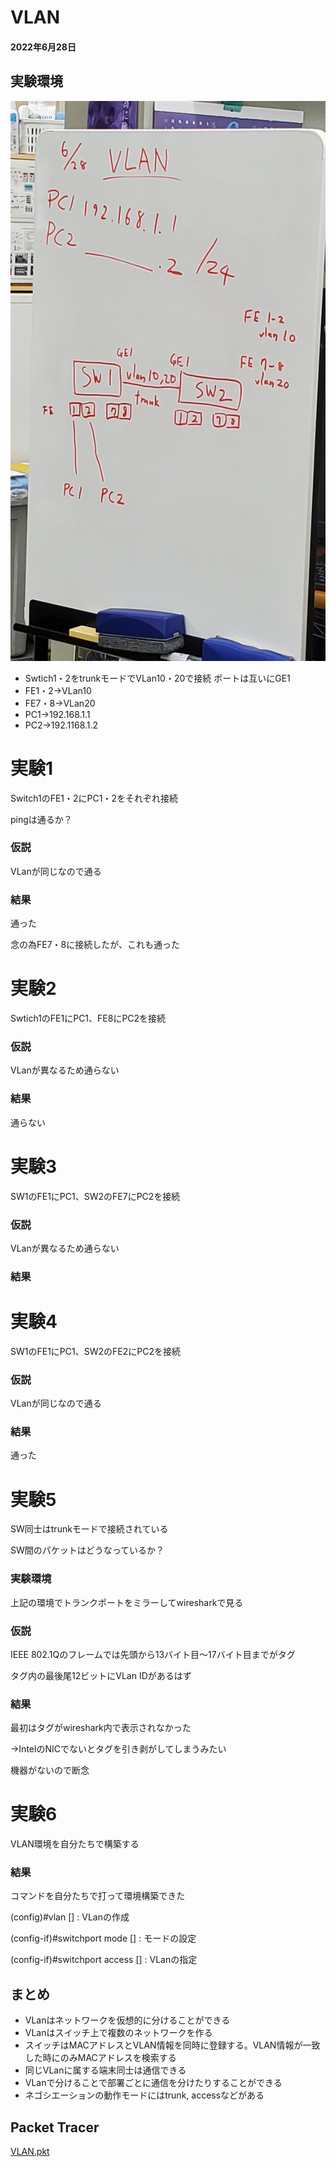 # VLAN
#### 2022年6月28日
## 実験環境
![実験環境](images/20220628vlan/01.jpg)
- Swtich1・2をtrunkモードでVLan10・20で接続
ポートは互いにGE1
- FE1・2→VLan10
- FE7・8→VLan20
- PC1→192.168.1.1
- PC2→192.1168.1.2

# 実験1

Switch1のFE1・2にPC1・2をそれぞれ接続

pingは通るか？

### 仮説

VLanが同じなので通る

### 結果

通った

念の為FE7・8に接続したが、これも通った

# 実験2

Swtich1のFE1にPC1、FE8にPC2を接続

### 仮説

VLanが異なるため通らない

### 結果

通らない

# 実験3

SW1のFE1にPC1、SW2のFE7にPC2を接続

### 仮説

VLanが異なるため通らない

### 結果

# 実験4

SW1のFE1にPC1、SW2のFE2にPC2を接続

### 仮説

VLanが同じなので通る

### 結果

通った

# 実験5

SW同士はtrunkモードで接続されている

SW間のパケットはどうなっているか？

### 実験環境

上記の環境でトランクポートをミラーしてwiresharkで見る

### 仮説

IEEE 802.1Qのフレームでは先頭から13バイト目〜17バイト目までがタグ

タグ内の最後尾12ビットにVLan IDがあるはず

### 結果

最初はタグがwireshark内で表示されなかった

→IntelのNICでないとタグを引き剥がしてしまうみたい

機器がないので断念

# 実験6

VLAN環境を自分たちで構築する

### 結果

コマンドを自分たちで打って環境構築できた

(config)#vlan [] : VLanの作成

(config-if)#switchport mode [] : モードの設定

(config-if)#switchport access [] : VLanの指定

## まとめ

- VLanはネットワークを仮想的に分けることができる
- VLanはスイッチ上で複数のネットワークを作る
- スイッチはMACアドレスとVLAN情報を同時に登録する。VLAN情報が一致した時にのみMACアドレスを検索する
- 同じVLanに属する端末同士は通信できる
- VLanで分けることで部署ごとに通信を分けたりすることができる
- ネゴシエーションの動作モードにはtrunk, accessなどがある

## Packet Tracer

[VLAN.pkt](pkt/VLAN.pkt)